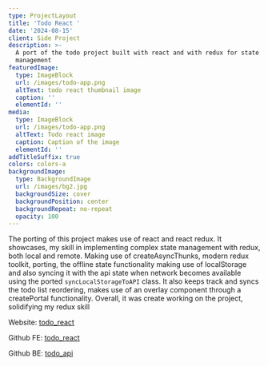```yaml
---
type: ProjectLayout
title: 'Todo React '
date: '2024-08-15'
client: Side Project
description: >-
  A port of the todo project built with react and with redux for state
  management
featuredImage:
  type: ImageBlock
  url: /images/todo-app.png
  altText: todo react thumbnail image
  caption: ''
  elementId: ''
media:
  type: ImageBlock
  url: /images/todo-app.png
  altText: Todo react image
  caption: Caption of the image
  elementId: ''
addTitleSuffix: true
colors: colors-a
backgroundImage:
  type: BackgroundImage
  url: /images/bg2.jpg
  backgroundSize: cover
  backgroundPosition: center
  backgroundRepeat: no-repeat
  opacity: 100
---
```

The porting of this project makes use of react and react redux. It showcases, my skill in implementing complex  state management with redux, both local and remote. Making use of createAsyncThunks, modern redux toolkit, porting, the offline state functionality making use of localStorage and also syncing it with the api state when network becomes available using the ported `syncLocalStorageToAPI` class. It also keeps track and syncs the todo list reordering, makes use of an overlay component through a createPortal functionality. Overall, it was create working on the project, solidifying my redux skill

Website: [todo\_react](https://appistodo-react.netlify.app)

Github FE: [todo\_react](https://github.com/strapchay/todo_redux)

Github BE: [todo\_api](https://github.com/strapchay/todo_api)
